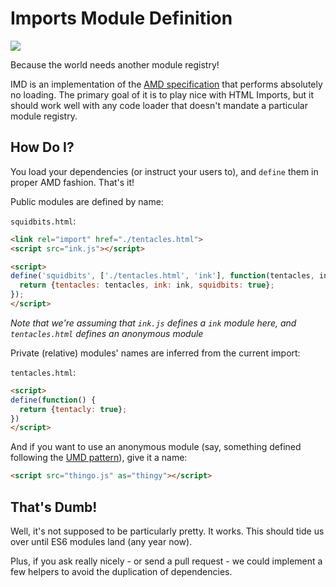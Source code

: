 # Imports Module Definition

[![](http://imgs.xkcd.com/comics/standards.png)](http://xkcd.com/927/)

Because the world needs another module registry!

IMD is an implementation of the
[AMD specification](https://github.com/amdjs/amdjs-api/blob/master/AMD.md) that
performs absolutely no loading. The primary goal of it is to play nice with
HTML Imports, but it should work well with any code loader that doesn't mandate
a particular module registry.


## How Do I?

You load your dependencies (or instruct your users to), and `define` them in
proper AMD fashion. That's it!

Public modules are defined by name:

`squidbits.html`:
```html
<link rel="import" href="./tentacles.html">
<script src="ink.js"></script>

<script>
define('squidbits', ['./tentacles.html', 'ink'], function(tentacles, ink) {
  return {tentacles: tentacles, ink: ink, squidbits: true};
});
</script>
```

_Note that we're assuming that `ink.js` defines a `ink` module here, and `tentacles.html` defines an anonymous module_

Private (relative) modules' names are inferred from the current import:

`tentacles.html`:
```html
<script>
define(function() {
  return {tentacly: true};
})
</script>
```

And if you want to use an anonymous module (say, something defined following the
[UMD pattern](https://github.com/umdjs/umd)), give it a name:

```html
<script src="thingo.js" as="thingy"></script>
```


## That's Dumb!

Well, it's not supposed to be particularly pretty. It works. This should tide
us over until ES6 modules land (any year now).

Plus, if you ask really nicely - or send a pull request - we could implement
a few helpers to avoid the duplication of dependencies.
